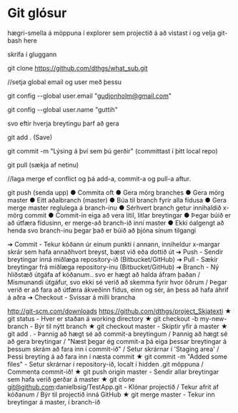 Git glósur
 ==========
hægri-smella á möppuna í explorer sem projectið á að vistast í og velja git-bash here
 
skrifa í gluggann
 
git clone https://github.com/dthgs/what_sub.git
 
//setja global email og user með þessu
 
git config --global user.email "gudjonholm@gmail.com"
 
git config --global user.name "guttih"
 
svo eftir hverja breytingu þarf að gera
 
git add . (Save)
 
git commit -m "Lýsing á því sem þú gerðir" (committast í þitt local repo)
 
git pull (sækja af netinu)
 
//laga merge ef conflict og þá add-a, commit-a og pull-a aftur.
 
git push (senda upp)
●     Commita oft
●     Gera mörg branches
●     Gera mörg master
●     Eitt aðalbranch (master)
●     Búa til branch fyrir alla fídusa
●     Gera merge master reglulega á branch-inu
●     Sérhvert branch getur innihaldið x-mörg commit
●     Commit-in eiga að vera lítil, litlar breytingar
●     Þegar búið er að útfæra fídusinn, er merge-að branch-ið inní master
●     Ekki óalgengt að henda svo branch-inu þegar það er búið að þjóna sínum tilgangi

 
 
➔     Commit - Tekur kóðann úr einum punkti í annann, inniheldur x-margar skrár sem hafa annaðhvort breyst, bæst við eða dottið út
➔     Push - Sendir breytingar inná miðlæga repository-ið (Bitbucket/GitHub)
➔     Pull - Sækir breytingar frá miðlæga repository-inu (Bitbucket/GitHub)
➔     Branch - Ný hliðstæð útgáfa af kóðanum.. svo er hægt að halda áfram þaðan / Mismunandi útgáfur, svo ekki sé verið að skemma fyrir hvor öðrum / Þegar verið er að fara að útfæra ákveðinn fídus, einn og sér, án þess að hafa áhrif á aðra
➔     Checkout - Svissar á milli brancha

 
http://git-scm.com/downloads
https://github.com/dthgs/project_Skjatexti
★ 	git status - Hver er staðan á working directory
★     git checkout -b my-new-branch - Býr til nýtt branch
★     git checkout master - Skiptir yfir á master
★     git add . - Þannig að hægt sé að commit-a breytingum / Þannig að hægt sé að gera breytingar / "Næst þegar ég commit-a þá eiga þessar breytingar á þessum skrám að fara inn í commit-ið" / Setur skrárnar í 'Staging area' / Þessi breyting á að fara inn í næsta commit
★     git commit -m "Added some files" - Setur skrárnar í repository-ið, localt í hidden .git möppuna / Commenta commit-ið!
★     git push origin master - Sendir allar breytingar sem hafa verið gerðar á master
★     git clone git@github.com:danielbsig/TestApp.git - Klónar projectið / Tekur afrit af kóðanum / Býr til projectið inná GitHub
★     git merge master - Tekur inn breytingar á master, í branch-ið

